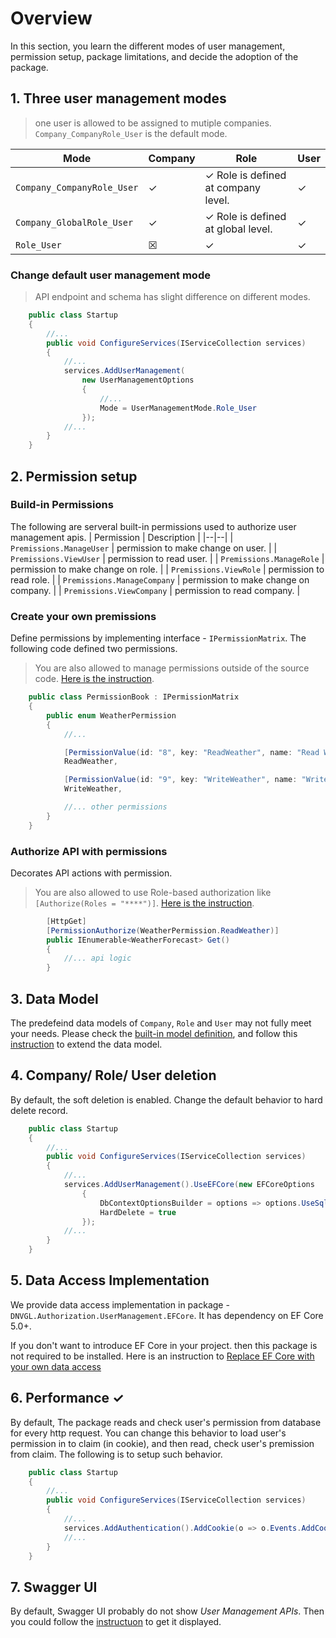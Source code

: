 # Overview
In this section, you learn the different modes of user management, permission setup, package limitations, and decide the adoption of the package. 

## 1. Three user management modes
> one user is allowed to be assigned to mutiple companies. `Company_CompanyRole_User` is the default mode.

| Mode | Company | Role | User
|--|--|--|--|
| `Company_CompanyRole_User`| &check; | &check; Role is defined at company level. | &check; |
| `Company_GlobalRole_User`| &check; | &check; Role is defined at global level. | &check; |
| `Role_User`| &#9746; | &check; | &check; |

### Change default user management mode
> API endpoint and schema has slight difference on different modes.

```cs
    public class Startup
    {
        //...
        public void ConfigureServices(IServiceCollection services)
        {
            //...
            services.AddUserManagement(
                new UserManagementOptions
                {
                    //...
                    Mode = UserManagementMode.Role_User
                });
            //...
        }
    }
```

## 2. Permission setup
### Build-in Permissions
The following are serveral built-in permissions used to authorize user management apis.
| Permission | Description |
|--|--|
| `Premissions.ManageUser` | permission to make change on user. |
| `Premissions.ViewUser` | permission to read user. |
| `Premissions.ManageRole` | permission to make change on role. |
| `Premissions.ViewRole` | permission to read role. |
| `Premissions.ManageCompany` | permission to make change on company. |
| `Premissions.ViewCompany` | permission to read company. |

### Create your own premissions
Define permissions by implementing interface - `IPermissionMatrix`. The following code defined two permissions.
> You are also allowed to manage permissions outside of the source code. [Here is the instruction](~/articles/userManagement/permissionStore).
```cs
    public class PermissionBook : IPermissionMatrix
    {
        public enum WeatherPermission
        {
            //...

            [PermissionValue(id: "8", key: "ReadWeather", name: "Read Weather", group: "Weather", description: "ReadWeather")]
            ReadWeather,

            [PermissionValue(id: "9", key: "WriteWeather", name: "Write Weather", group: "Weather", description: "WriteWeather")]
            WriteWeather,

            //... other permissions
        }
    }
```

### Authorize API with permissions
Decorates API actions with permission.
>  You are also allowed to use Role-based authorization like `[Authorize(Roles = "****")]`. [Here is the instruction](~/articles/userManagement/authorize).
```cs
        [HttpGet]
        [PermissionAuthorize(WeatherPermission.ReadWeather)]
        public IEnumerable<WeatherForecast> Get()
        {
            //... api logic
        }
```

## 3. Data Model
The predefeind data models of `Company`, `Role` and `User` may not fully meet your needs. Please check the [built-in model definition](~/articles/userManagement/dataModel), and follow this [instruction](~/articles/userManagement/customModel) to extend the data model.

## 4. Company/ Role/ User deletion
By default, the soft deletion is enabled. Change the default behavior to hard delete record.
```cs
    public class Startup
    {
        //...
        public void ConfigureServices(IServiceCollection services)
        {
            //...
            services.AddUserManagement().UseEFCore(new EFCoreOptions
                {
                    DbContextOptionsBuilder = options => options.UseSqlServer(@"Data Source=.\SQLEXPRESS;Initial Catalog=UserManagement;Trusted_Connection=Yes;"),
                    HardDelete = true
                });
            //...
        }
    }
```

## 5. Data Access Implementation
We provide data access implementation in package - `DNVGL.Authorization.UserManagement.EFCore`. It has dependency on EF Core 5.0+. 

If you don't want to introduce EF Core in your project. then this package is not required to be installed. Here is an instruction to [Replace EF Core with your own data access](~/articles/userManagement/dataAccess)

## 6. Performance &check;
By default, The package reads and check user's permission from database for every http request. You can change this behavior to load user's permission in to claim (in cookie), and then read, check user's premission from claim. The following is to setup such behavior.
```cs
    public class Startup
    {
        //...
        public void ConfigureServices(IServiceCollection services)
        {
            //...
            services.AddAuthentication().AddCookie(o => o.Events.AddCookieValidateHandler(services));
            //...
        }
    }
```

## 7. Swagger UI
 By default, Swagger UI probably do not show *User Management APIs*. Then you could follow the [instructuon](~/articles/userManagement/swagger) to get it displayed.